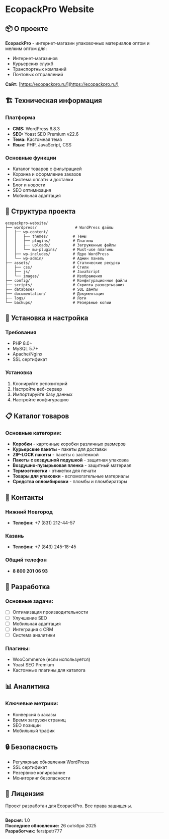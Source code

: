 # EcopackPro Website

## 📦 О проекте

**EcopackPro** - интернет-магазин упаковочных материалов оптом и мелким оптом для:
- Интернет-магазинов
- Курьерских служб  
- Транспортных компаний
- Почтовых отправлений

**Сайт:** [https://ecopackpro.ru/](https://ecopackpro.ru/)

## 🏗️ Техническая информация

### Платформа
- **CMS:** WordPress 6.8.3
- **SEO:** Yoast SEO Premium v22.6
- **Тема:** Кастомная тема
- **Язык:** PHP, JavaScript, CSS

### Основные функции
- Каталог товаров с фильтрацией
- Корзина и оформление заказов
- Система оплаты и доставки
- Блог и новости
- SEO оптимизация
- Мобильная адаптация

## 📁 Структура проекта

```
ecopackpro-website/
├── wordpress/                 # WordPress файлы
│   ├── wp-content/
│   │   ├── themes/           # Темы
│   │   ├── plugins/          # Плагины
│   │   ├── uploads/          # Загруженные файлы
│   │   └── mu-plugins/       # Must-use плагины
│   ├── wp-includes/          # Ядро WordPress
│   └── wp-admin/             # Админ панель
├── assets/                   # Статические ресурсы
│   ├── css/                  # Стили
│   ├── js/                   # JavaScript
│   └── images/               # Изображения
├── config/                   # Конфигурационные файлы
├── scripts/                  # Скрипты развертывания
├── database/                 # SQL дампы
├── documentation/            # Документация
├── logs/                     # Логи
└── backups/                  # Резервные копии
```

## 🚀 Установка и настройка

### Требования
- PHP 8.0+
- MySQL 5.7+
- Apache/Nginx
- SSL сертификат

### Установка
1. Клонируйте репозиторий
2. Настройте веб-сервер
3. Импортируйте базу данных
4. Настройте конфигурацию

## 📋 Каталог товаров

### Основные категории:
- **Коробки** - картонные коробки различных размеров
- **Курьерские пакеты** - пакеты для доставки
- **ZIP-LOCK пакеты** - пакеты с застежкой
- **Пакеты с воздушной подушкой** - защитная упаковка
- **Воздушно-пузырьковая пленка** - защитный материал
- **Термоэтикетки** - этикетки для печати
- **Товары для упаковки** - вспомогательные материалы
- **Средства опломбировки** - пломбы и пломбираторы

## 🏢 Контакты

### Нижний Новгород
- **Телефон:** +7 (831) 212-44-57

### Казань  
- **Телефон:** +7 (843) 245-18-45

### Общий телефон
- **8 800 201 06 93**

## 🔧 Разработка

### Основные задачи:
- [ ] Оптимизация производительности
- [ ] Улучшение SEO
- [ ] Мобильная адаптация
- [ ] Интеграция с CRM
- [ ] Система аналитики

### Плагины:
- WooCommerce (если используется)
- Yoast SEO Premium
- Кастомные плагины для каталога

## 📊 Аналитика

### Ключевые метрики:
- Конверсия в заказы
- Время загрузки страниц
- SEO позиции
- Мобильный трафик

## 🔒 Безопасность

- Регулярные обновления WordPress
- SSL сертификат
- Резервное копирование
- Мониторинг безопасности

## 📝 Лицензия

Проект разработан для EcopackPro. Все права защищены.

---

**Версия:** 1.0  
**Последнее обновление:** 26 октября 2025  
**Разработчик:** ferstpetr777
